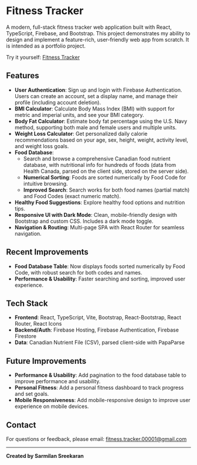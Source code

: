 # Fitness Tracker

A modern, full-stack fitness tracker web application built with React, TypeScript, Firebase, and Bootstrap. This project demonstrates my ability to design and implement a feature-rich, user-friendly web app from scratch. It is intended as a portfolio project.

Try it yourself: [Fitness Tracker](https://fitness-tracker-00001.web.app/)

## Features

- **User Authentication**: Sign up and login with Firebase Authentication. Users can create an account, set a display name, and manage their profile (including account deletion).
- **BMI Calculator**: Calculate Body Mass Index (BMI) with support for metric and imperial units, and see your BMI category.
- **Body Fat Calculator**: Estimate body fat percentage using the U.S. Navy method, supporting both male and female users and multiple units.
- **Weight Loss Calculator**: Get personalized daily calorie recommendations based on your age, sex, height, weight, activity level, and weight loss goals.
- **Food Database**:
  - Search and browse a comprehensive Canadian food nutrient database, with nutritional info for hundreds of foods (data from Health Canada, parsed on the client side, stored on the server side).
  - **Numerical Sorting**: Foods are sorted numerically by Food Code for intuitive browsing.
  - **Improved Search**: Search works for both food names (partial match) and Food Codes (exact numeric match).
- **Healthy Food Suggestions**: Explore healthy food options and nutrition tips.
- **Responsive UI with Dark Mode**: Clean, mobile-friendly design with Bootstrap and custom CSS. Includes a dark mode toggle.
- **Navigation & Routing**: Multi-page SPA with React Router for seamless navigation.

## Recent Improvements

- **Food Database Table**: Now displays foods sorted numerically by Food Code, with robust search for both codes and names.
- **Performance & Usability**: Faster searching and sorting, improved user experience.

## Tech Stack

- **Frontend**: React, TypeScript, Vite, Bootstrap, React-Bootstrap, React Router, React Icons
- **Backend/Auth**: Firebase Hosting, Firebase Authentication, Firebase Firestore
- **Data**: Canadian Nutrient File (CSV), parsed client-side with PapaParse

## Future Improvements

- **Performance & Usability**: Add pagination to the food database table to improve performance and usability.
- **Personal Fitness**: Add a personal fitness dashboard to track progress and set goals.
- **Mobile Responsiveness**: Add mobile-responsive design to improve user experience on mobile devices.

## Contact

For questions or feedback, please email: [fitness.tracker.00001@gmail.com](mailto:fitness.tracker.00001@gmail.com)

---

**Created by Sarmilan Sreekaran**